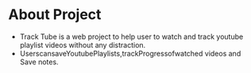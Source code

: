 # About Project

- Track Tube is a web project to help user to watch and track youtube playlist videos without any distraction.
- UserscansaveYoutubePlaylists,trackProgressofwatched videos and Save notes.
